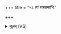 +++
title = "५८ तां रजतनाभिः"

+++
<details><summary>मूलम् (VS)</summary>

तां र॑ज॒तना॑भिः काबेर॒को᳡धो॒क्तां ति॑रो॒धामे॒वाधो॑क्।
</details>